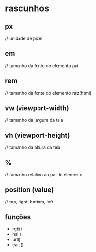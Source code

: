 # rascunhos

## px
// unidade de pixel

## em
// tamanho da fonte do elemento pai

## rem
// tamanho da fonte do elemento raíz(html)

## vw (viewport-width)
// tamanho da largura da tela

## vh (viewport-height)
// tamanho da altura da tela

## %
// tamanho relativo ao pai do elemento

## position (value)
// top, right, bottom, left

## funções
* rgb()
* hsl()
* url()
* calc()

